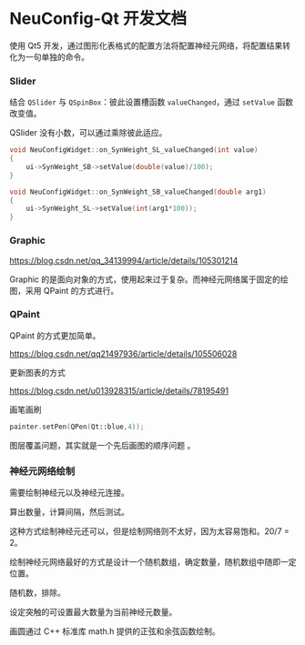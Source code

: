 # NeuConfig-Qt 开发文档

使用 Qt5 开发，通过图形化表格式的配置方法将配置神经元网络，将配置结果转化为一句单独的命令。









### Slider

结合 `QSlider` 与 `QSpinBox`：彼此设置槽函数 `valueChanged`，通过 `setValue` 函数改变值。

QSlider 没有小数，可以通过乘除彼此适应。

```cpp
void NeuConfigWidget::on_SynWeight_SL_valueChanged(int value)
{
    ui->SynWeight_SB->setValue(double(value)/100);
}

void NeuConfigWidget::on_SynWeight_SB_valueChanged(double arg1)
{
    ui->SynWeight_SL->setValue(int(arg1*100));
}
```



### Graphic

https://blog.csdn.net/qq_34139994/article/details/105301214





Graphic 的是面向对象的方式，使用起来过于复杂。而神经元网络属于固定的绘图，采用 QPaint 的方式进行。





### QPaint

QPaint 的方式更加简单。

https://blog.csdn.net/qq21497936/article/details/105506028

更新图表的方式

https://blog.csdn.net/u013928315/article/details/78195491

画笔画刷

```cpp
painter.setPen(QPen(Qt::blue,4));
```

图层覆盖问题，其实就是一个先后画图的顺序问题 。



### 神经元网络绘制

需要绘制神经元以及神经元连接。

算出数量，计算间隔，然后测试。

这种方式绘制神经元还可以，但是绘制网络则不太好，因为太容易饱和。20/7 = 2。

绘制神经元网络最好的方式是设计一个随机数组，确定数量，随机数组中随即一定位置。

随机数，排除。



设定突触的可设置最大数量为当前神经元数量。











画圆通过 C++ 标准库 math.h 提供的正弦和余弦函数绘制。
